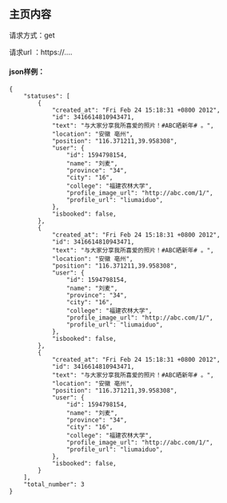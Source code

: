 ## 主页内容

请求方式：get

请求url ：https://....
#### json样例：
    {
    	"statuses": [
    		{
    			"created_at": "Fri Feb 24 15:18:31 +0800 2012",
    			"id": 3416614810943471,
    			"text": "与大家分享我所喜爱的照片！#ABC晒新年# 。",
    			"location": "安徽 亳州",
    			"position": "116.371211,39.958308",
    			"user": {
    				"id": 1594798154,
    				"name": "刘麦",
    				"province": "34",
    				"city": "16",
    				"college": "福建农林大学",
    				"profile_image_url": "http://abc.com/1/",
    				"profile_url": "liumaiduo",
    			},
    			"isbooked": false,
    		},
    		{
    			"created_at": "Fri Feb 24 15:18:31 +0800 2012",
    			"id": 3416614810943471,
    			"text": "与大家分享我所喜爱的照片！#ABC晒新年# 。",
    			"location": "安徽 亳州",
    			"position": "116.371211,39.958308",
    			"user": {
    				"id": 1594798154,
    				"name": "刘麦",
    				"province": "34",
    				"city": "16",
    				"college": "福建农林大学",
    				"profile_image_url": "http://abc.com/1/",
    				"profile_url": "liumaiduo",
    			},
    			"isbooked": false,
    		},
    		{
    			"created_at": "Fri Feb 24 15:18:31 +0800 2012",
    			"id": 3416614810943471,
    			"text": "与大家分享我所喜爱的照片！#ABC晒新年# 。",
    			"location": "安徽 亳州",
    			"position": "116.371211,39.958308",
    			"user": {
    				"id": 1594798154,
    				"name": "刘麦",
    				"province": "34",
    				"city": "16",
    				"college": "福建农林大学",
    				"profile_image_url": "http://abc.com/1/",
    				"profile_url": "liumaiduo",
    			},
    			"isbooked": false,
    		}
    	],
    	"total_number": 3
    }

